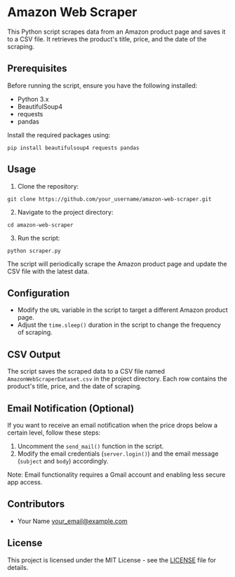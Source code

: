 # Amazon Web Scraper

This Python script scrapes data from an Amazon product page and saves it to a CSV file. It retrieves the product's title, price, and the date of the scraping.

## Prerequisites

Before running the script, ensure you have the following installed:

- Python 3.x
- BeautifulSoup4
- requests
- pandas

Install the required packages using:

```
pip install beautifulsoup4 requests pandas
```

## Usage

1. Clone the repository:

```
git clone https://github.com/your_username/amazon-web-scraper.git
```

2. Navigate to the project directory:

```
cd amazon-web-scraper
```

3. Run the script:

```
python scraper.py
```

The script will periodically scrape the Amazon product page and update the CSV file with the latest data.

## Configuration

- Modify the `URL` variable in the script to target a different Amazon product page.
- Adjust the `time.sleep()` duration in the script to change the frequency of scraping.

## CSV Output

The script saves the scraped data to a CSV file named `AmazonWebScraperDataset.csv` in the project directory. Each row contains the product's title, price, and the date of scraping.

## Email Notification (Optional)

If you want to receive an email notification when the price drops below a certain level, follow these steps:

1. Uncomment the `send_mail()` function in the script.
2. Modify the email credentials (`server.login()`) and the email message (`subject` and `body`) accordingly.

Note: Email functionality requires a Gmail account and enabling less secure app access.

## Contributors

- Your Name <your_email@example.com>

## License

This project is licensed under the MIT License - see the [LICENSE](LICENSE) file for details.
